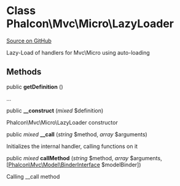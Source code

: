 # Class **Phalcon\\Mvc\\Micro\\LazyLoader**

<a href="https://github.com/phalcon/cphalcon/blob/master/phalcon/mvc/micro/lazyloader.zep" class="btn btn-default btn-sm">Source on GitHub</a>

Lazy-Load of handlers for Mvc\\Micro using auto-loading

## Methods

public **getDefinition** ()

...

public **__construct** (*mixed* $definition)

Phalcon\\Mvc\\Micro\\LazyLoader constructor

public *mixed* **__call** (*string* $method, *array* $arguments)

Initializes the internal handler, calling functions on it

public *mixed* **callMethod** (*string* $method, *array* $arguments, [[Phalcon\Mvc\Model\BinderInterface](/en/3.2/api/Phalcon_Mvc_Model_BinderInterface) $modelBinder])

Calling __call method